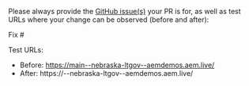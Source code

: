 Please always provide the [GitHub issue(s)](../issues) your PR is for, as well as test URLs where your change can be observed (before and after):

Fix #<gh-issue-id>

Test URLs:
- Before: https://main--nebraska-ltgov--aemdemos.aem.live/
- After: https://<branch>--nebraska-ltgov--aemdemos.aem.live/
